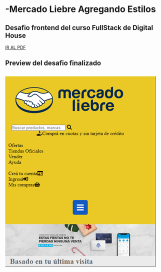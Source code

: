 # -Mercado Liebre Agregando Estilos

## Desafio frontend del curso FullStack de Digital House

<a href="https://github.com/XmauricioX/MERCADO_LIEBRE_2/blob/main/DESAFIO/M04C03%20-%20Ejercitaci%C3%B3n%20PAD.pdf">IR AL PDF</a>

<h2>Preview del desafio finalizado<h2>

<img src="https://github.com/XmauricioX/MERCADO_LIEBRE_2/blob/main/public/images/preview.PNG">
